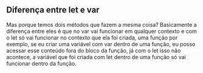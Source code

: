 ## Diferença entre let e var

Mas porque temos dois métodos que fazem a mesma coisa? Basicamente a diferença entre eles é que no var vai funcionar em qualquer contexto e com o let só vai funcionar no contexto que ela foi criada, uma função por exemplo, se eu criar uma variável com var dentro de uma função, eu posso acessar esse conteúdo fora do bloco da função, já com o let isso não acontece, a variável que foi criada com let dentro de uma função só vai funcionar dentro da função.
